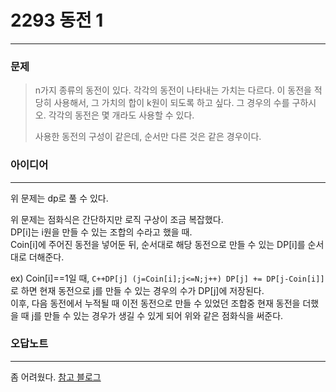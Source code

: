 # 2293 동전 1
------------
### 문제

>n가지 종류의 동전이 있다. 각각의 동전이 나타내는 가치는 다르다. 이 동전을 적당히 사용해서, 그 가치의 합이 k원이 되도록 하고 싶다. 그 경우의 수를 구하시오. 각각의 동전은 몇 개라도 사용할 수 있다.
>
>사용한 동전의 구성이 같은데, 순서만 다른 것은 같은 경우이다.

### 아이디어
----------
위 문제는 dp로 풀 수 있다.

위 문제는 점화식은 간단하지만 로직 구상이 조금 복잡했다.  
DP[i]는 i원을 만들 수 있는 조합의 수라고 했을 때.  
Coin[i]에 주어진 동전을 넣어둔 뒤, 순서대로 해당 동전으로 만들 수 있는 DP[i]를 순서대로 더해준다.

ex)
Coin[i]==1일 때, 
```C++DP[j] (j=Coin[i];j<=N;j++) DP[j] += DP[j-Coin[i]]```
로 하면 현재 동전으로 j를 만들 수 있는 경우의 수가 DP[j]에 저장된다.  
이후, 다음 동전에서 누적될 때 이전 동전으로 만들 수 있었던 조합중 현재 동전을 더했을 때 j를 만들 수 있는 경우가 생길 수 있게 되어 위와 같은 점화식을 써준다.

### 오답노트
----------
좀 어려웠다. [참고 블로그](https://yabmoons.tistory.com/491)